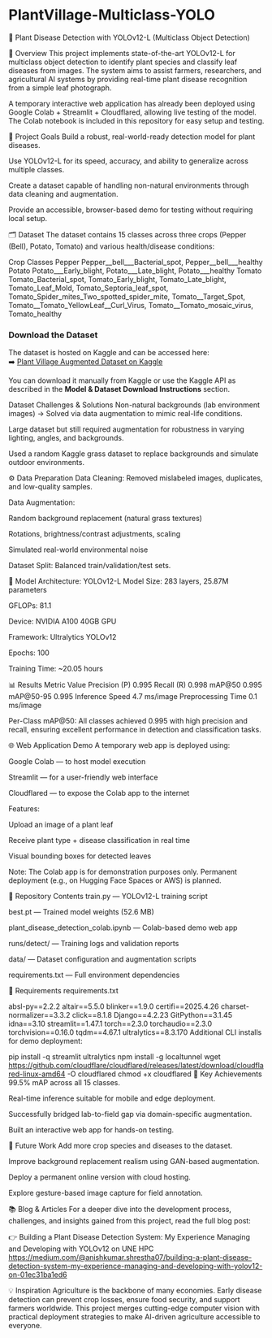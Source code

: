 # PlantVillage-Multiclass-YOLO
🌱 Plant Disease Detection with YOLOv12-L (Multiclass Object Detection)

📌 Overview
This project implements state-of-the-art YOLOv12-L for multiclass object detection to identify plant species and classify leaf diseases from images.
The system aims to assist farmers, researchers, and agricultural AI systems by providing real-time plant disease recognition from a simple leaf photograph.

A temporary interactive web application has already been deployed using Google Colab + Streamlit + Cloudflared, allowing live testing of the model.
The Colab notebook is included in this repository for easy setup and testing.

🎯 Project Goals
Build a robust, real-world-ready detection model for plant diseases.

Use YOLOv12-L for its speed, accuracy, and ability to generalize across multiple classes.

Create a dataset capable of handling non-natural environments through data cleaning and augmentation.

Provide an accessible, browser-based demo for testing without requiring local setup.

🗂 Dataset
The dataset contains 15 classes across three crops (Pepper (Bell), Potato, Tomato) and various health/disease conditions:

Crop	Classes
Pepper	Pepper__bell___Bacterial_spot, Pepper__bell___healthy
Potato	Potato___Early_blight, Potato___Late_blight, Potato___healthy
Tomato	Tomato_Bacterial_spot, Tomato_Early_blight, Tomato_Late_blight, Tomato_Leaf_Mold, Tomato_Septoria_leaf_spot, Tomato_Spider_mites_Two_spotted_spider_mite, Tomato__Target_Spot, Tomato__Tomato_YellowLeaf__Curl_Virus, Tomato__Tomato_mosaic_virus, Tomato_healthy

### Download the Dataset  
The dataset is hosted on Kaggle and can be accessed here:  
➡️ [Plant Village Augmented Dataset on Kaggle]()

You can download it manually from Kaggle or use the Kaggle API as described in the **Model & Dataset Download Instructions** section.


Dataset Challenges & Solutions
Non-natural backgrounds (lab environment images) → Solved via data augmentation to mimic real-life conditions.

Large dataset but still required augmentation for robustness in varying lighting, angles, and backgrounds.

Used a random Kaggle grass dataset to replace backgrounds and simulate outdoor environments.

⚙️ Data Preparation
Data Cleaning: Removed mislabeled images, duplicates, and low-quality samples.

Data Augmentation:

Random background replacement (natural grass textures)

Rotations, brightness/contrast adjustments, scaling

Simulated real-world environmental noise

Dataset Split: Balanced train/validation/test sets.

🧠 Model Architecture: YOLOv12-L
Model Size: 283 layers, 25.87M parameters

GFLOPs: 81.1

Device: NVIDIA A100 40GB GPU

Framework: Ultralytics YOLOv12

Epochs: 100

Training Time: ~20.05 hours

📊 Results
Metric	Value
Precision (P)	0.995
Recall (R)	0.998
mAP@50	0.995
mAP@50-95	0.995
Inference Speed	4.7 ms/image
Preprocessing Time	0.1 ms/image

Per-Class mAP@50: All classes achieved 0.995 with high precision and recall, ensuring excellent performance in detection and classification tasks.

🌐 Web Application Demo
A temporary web app is deployed using:

Google Colab — to host model execution

Streamlit — for a user-friendly web interface

Cloudflared — to expose the Colab app to the internet

Features:

Upload an image of a plant leaf

Receive plant type + disease classification in real time

Visual bounding boxes for detected leaves

Note: The Colab app is for demonstration purposes only. Permanent deployment (e.g., on Hugging Face Spaces or AWS) is planned.

📂 Repository Contents
train.py — YOLOv12-L training script

best.pt — Trained model weights (52.6 MB)

plant_disease_detection_colab.ipynb — Colab-based demo web app

runs/detect/ — Training logs and validation reports

data/ — Dataset configuration and augmentation scripts

requirements.txt — Full environment dependencies


📜 Requirements
requirements.txt

absl-py==2.2.2
altair==5.5.0
blinker==1.9.0
certifi==2025.4.26
charset-normalizer==3.3.2
click==8.1.8
Django==4.2.23
GitPython==3.1.45
idna==3.10
streamlit==1.47.1
torch==2.3.0
torchaudio==2.3.0
torchvision==0.16.0
tqdm==4.67.1
ultralytics==8.3.170
Additional CLI installs for demo deployment:

pip install -q streamlit ultralytics
npm install -g localtunnel
wget https://github.com/cloudflare/cloudflared/releases/latest/download/cloudflared-linux-amd64 -O cloudflared
chmod +x cloudflared
🚀 Key Achievements
99.5% mAP across all 15 classes.

Real-time inference suitable for mobile and edge deployment.

Successfully bridged lab-to-field gap via domain-specific augmentation.

Built an interactive web app for hands-on testing.

🔮 Future Work
Add more crop species and diseases to the dataset.

Improve background replacement realism using GAN-based augmentation.

Deploy a permanent online version with cloud hosting.

Explore gesture-based image capture for field annotation.

📚 Blog & Articles
For a deeper dive into the development process, challenges, and insights gained from this project, read the full blog post:

👉 Building a Plant Disease Detection System: My Experience Managing and Developing with YOLOv12 on UNE HPC
https://medium.com/@anishkumar.shrestha07/building-a-plant-disease-detection-system-my-experience-managing-and-developing-with-yolov12-on-01ec31ba1ed6

💡 Inspiration
Agriculture is the backbone of many economies. Early disease detection can prevent crop losses, ensure food security, and support farmers worldwide.
This project merges cutting-edge computer vision with practical deployment strategies to make AI-driven agriculture accessible to everyone.
